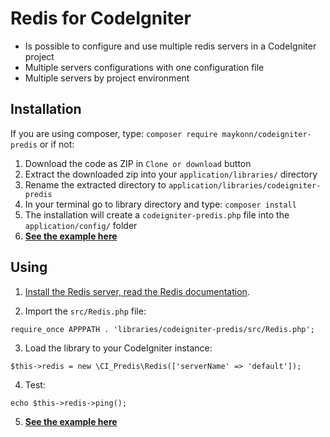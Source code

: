 # Redis for CodeIgniter
- Is possible to configure and use multiple redis servers in a CodeIgniter project
- Multiple servers configurations with one configuration file
- Multiple servers by project environment

## Installation
If you are using composer, type: `composer require maykonn/codeigniter-predis` or if not:

1) Download the code as ZIP in `Clone or download` button
2) Extract the downloaded zip into your `application/libraries/` directory
3) Rename the extracted directory to `application/libraries/codeigniter-predis`
4) In your terminal go to library directory and type: `composer install`
5) The installation will create a `codeigniter-predis.php` file into the `application/config/` folder
6) [**See the example here**](https://github.com/Maykonn/codeigniter-predis/blob/master/example/application/controllers/Welcome.php)

## Using
1) [Install the Redis server, read the Redis documentation](https://redis.io/).

2) Import the `src/Redis.php` file:
```
require_once APPPATH . 'libraries/codeigniter-predis/src/Redis.php';
```

3) Load the library to your CodeIgniter instance:
```
$this->redis = new \CI_Predis\Redis(['serverName' => 'default']);
```

4) Test:
```
echo $this->redis->ping();
```

5) [**See the example here**](https://github.com/Maykonn/codeigniter-predis/blob/master/example/application/controllers/Welcome.php)
